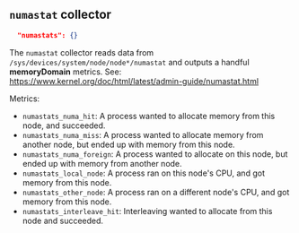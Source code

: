 
## `numastat` collector

```json
  "numastats": {}
```

The `numastat` collector reads data from `/sys/devices/system/node/node*/numastat` and outputs a handful **memoryDomain** metrics. See: <https://www.kernel.org/doc/html/latest/admin-guide/numastat.html>

Metrics:

* `numastats_numa_hit`: A process wanted to allocate memory from this node, and succeeded.
* `numastats_numa_miss`: A process wanted to allocate memory from another node, but ended up with memory from this node.
* `numastats_numa_foreign`: A process wanted to allocate on this node, but ended up with memory from another node.
* `numastats_local_node`: A process ran on this node's CPU, and got memory from this node.
* `numastats_other_node`: A process ran on a different node's CPU, and got memory from this node.
* `numastats_interleave_hit`: Interleaving wanted to allocate from this node and succeeded.
